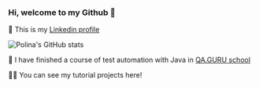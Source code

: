 ### Hi, welcome to my Github :yellow_heart:

:woman: This is my [Linkedin profile](https://www.linkedin.com/in/polina-koriagina-5b14371a7/)

![Polina's GitHub stats](https://github-readme-stats.vercel.app/api?username=PolinaKoriagina&show_icons=true&theme=tokyonight)

🌱 I have finished a course of test automation with Java in [QA.GURU school](https://qa.guru)

:woman_student: You can see my tutorial projects here!

<!--
**PolinaKoriagina/PolinaKoriagina** is a ✨ _special_ ✨ repository because its `README.md` (this file) appears on your GitHub profile.

Here are some ideas to get you started:

- 🔭 I’m currently working on ...
- 🌱 I’m currently learning 
- 👯 I’m looking to collaborate on ...
- 🤔 I’m looking for help with ...
- 💬 Ask me about ...
- 📫 How to reach me: ...
- 😄 Pronouns: ...
- ⚡ Fun fact: ...
-->
